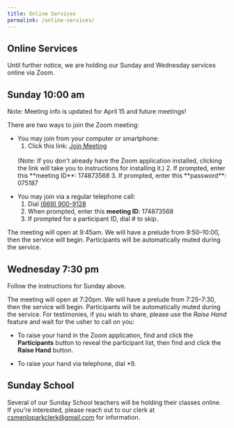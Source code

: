 ```yaml
---
title: Online Services
permalink: /online-services/
---
```


<div class="content-and-sidebar">

<section markdown="1">

# Online Services

Until further notice, we are holding our Sunday and Wednesday services online
via Zoom.

## Sunday <time datetime="10:00">10:00 am</time>

<p class="highlight-box">Note: Meeting info is updated for April 15 and future meetings!</p>

There are two ways to join the Zoom meeting:

* You may join from your computer or smartphone:
  1. Click this link:
    <a class="blue" href="https://us02web.zoom.us/j/174873568?pwd=eXh1emxnTFptYVBsZmFxTUxBMmk0UT09" rel="external" target="_blank">Join Meeting</a>
    <br>
    (Note: If you don't already have the Zoom application installed, clicking the
    link will take you to instructions for installing it.)
  2. If prompted, enter this **meeting ID**: <span class="meeting-id"><span>174</span><span>873</span>568</span>
  3. If prompted, enter this **password**: <span class="meeting-password"><span>075</span>187</span>

<!---->
* You may join via a regular telephone call:
  1. Dial <a class="blue" href="tel:+16699009128">(669) 900-9128</a>
  2. When prompted, enter this **meeting ID**: <span class="meeting-id"><span>174</span><span>873</span>568</span>
  3. If prompted for a participant ID, dial <span class="phone-keypresses">#</span> to skip.

The meeting will open at 9:45am. We will have a prelude from 9:50–10:00, then
the service will begin.  Participants will be automatically muted during the
service.


## Wednesday <time datetime="19:30">7:30 pm</time>

Follow the instructions for Sunday above.

The meeting will open at 7:20pm.  We will have a prelude from 7:25–7:30, then
the service will begin.  Participants will be automatically muted during the
service. For testimonies, if you wish to share, please use the *Raise Hand*
feature and wait for the usher to call on you:

* To raise your hand in the Zoom application, find and click the **Participants** button to reveal the
  participant list, then find and click the **Raise Hand** button.

* To raise your hand via telephone, dial <span class="phone-keypresses">*9</span>.


## Sunday School

Several of our Sunday School teachers will be holding their classes online. If
you're interested, please reach out to our clerk at
<a href="mailto:csmenloparkclerk@gmail.com">csmenloparkclerk@gmail.com</a> for
information.

</section>

<aside class="right">
<script src="https://www.christianscience.com/includes/widgets/prayer-response-page-3.js" type="text/javascript"></script>
</aside>

</div>
